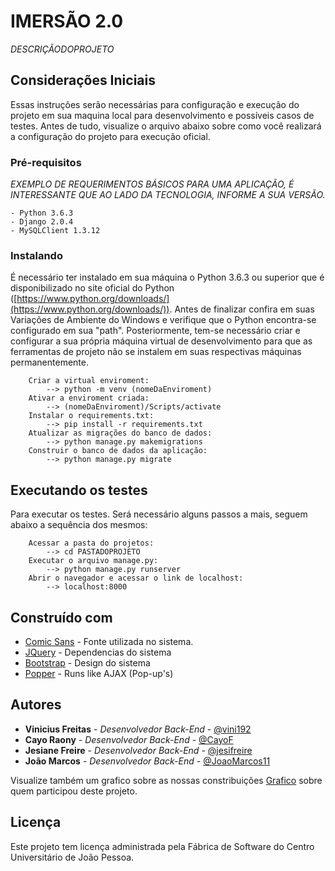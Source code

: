 IMERSÃO 2.0
=================
_DESCRIÇÃODOPROJETO_

## [](#considera%C3%A7%C3%B5es-iniciais)Considerações Iniciais

Essas instruções serão necessárias para configuração e execução do projeto em sua maquina local para desenvolvimento e possíveis casos de testes. Antes de tudo, visualize o arquivo abaixo sobre como você realizará a configuração do projeto para execução oficial.

### [](#pr%C3%A9-requisitos)Pré-requisitos

_EXEMPLO DE REQUERIMENTOS BÁSICOS PARA UMA APLICAÇÃO, É INTERESSANTE QUE AO LADO DA TECNOLOGIA, INFORME A SUA VERSÃO._

```
- Python 3.6.3
- Django 2.0.4
- MySQLClient 1.3.12
```

### [](#instalando)Instalando

É necessário ter instalado em sua máquina o Python 3.6.3 ou superior que é disponibilizado no site oficial do Python ([https://www.python.org/downloads/](https://www.python.org/downloads/)). Antes de finalizar confira em suas Variações de Ambiente do Windows e verifique que o Python encontra-se configurado em sua "path". Posteriormente, tem-se necessário criar e configurar a sua própria máquina virtual de desenvolvimento para que as ferramentas de projeto não se instalem em suas respectivas máquinas permanentemente.

```
	Criar a virtual enviroment:
		--> python -m venv (nomeDaEnviroment)
	Ativar a enviroment criada:
		--> (nomeDaEnviroment)/Scripts/activate
	Instalar o requirements.txt:
	    --> pip install -r requirements.txt
	Atualizar as migrações do banco de dados:
	    --> python manage.py makemigrations
	Construir o banco de dados da aplicação:
	    --> python manage.py migrate
```

## [](#executando-os-testes)Executando os testes

Para executar os testes. Será necessário alguns passos a mais, seguem abaixo a sequência dos mesmos:

```
	Acessar a pasta do projetos:
		--> cd PASTADOPROJETO
	Executar o arquivo manage.py:
		--> python manage.py runserver
	Abrir o navegador e acessar o link de localhost:
		--> localhost:8000
```

## [](#constru%C3%ADdo-com)Construído com

-   [Comic Sans](http://fonts.googleapis.com/css?family=Source+Sans+Pro:200,300,400,600,700,900) - Fonte utilizada no sistema.
-   [JQuery](http://code.jquery.com/ui/1.11.0/themes/smoothness/jquery-ui.css) - Dependencias do sistema
-   [Bootstrap](https://stackpath.bootstrapcdn.com/bootstrap/4.1.0/css/bootstrap.min.css) - Design do sistema
-   [Popper](https://cdnjs.cloudflare.com/ajax/libs/popper.js/1.14.0/umd/popper.min.js) - Runs like AJAX (Pop-up's)

## [](#autores)Autores

-   **Vinicius Freitas** - _Desenvolvedor Back-End_ - [@vini192](https://gitlab.com/vini192)
-   **Cayo Raony**  - _Desenvolvedor Back-End_ - [@CayoF](https://gitlab.com/CayoF)
-   **Jesiane Freire**  - _Desenvolvedor Back-End_ - [@jesifreire](https://gitlab.com/jesifreire)
-   **João Marcos**  - _Desenvolvedor Back-End_ - [@JoaoMarcos11](https://gitlab.com/joaomarcos11)

Visualize também um grafico sobre as nossas constribuições [Grafico](https://gitlab.com/repositoriodafabrica/ex2019_2_imersaoii/-/network/master) sobre quem participou deste projeto.

## [](#licen%C3%A7a)Licença

Este projeto tem licença administrada pela Fábrica de Software do Centro Universitário de João Pessoa.